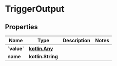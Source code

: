 # TriggerOutput

## Properties

| Name          | Type                        | Description | Notes |
| ------------- | --------------------------- | ----------- | ----- |
| **\`value\`** | [**kotlin.Any**](docs/.md/) |             |       |
| **name**      | **kotlin.String**           |             |       |
